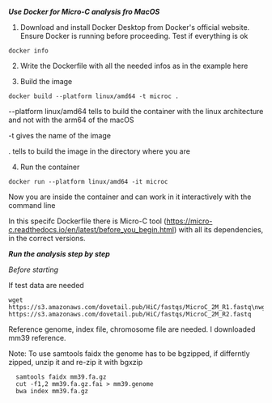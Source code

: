 ***Use Docker for Micro-C analysis fro MacOS***

1. Download and install Docker Desktop from Docker's official website. Ensure Docker is running before proceeding.
Test if everything is ok
```
docker info
```
2. Write the Dockerfile with all the needed infos as in the example here

3. Build the image
```
docker build --platform linux/amd64 -t microc .
```
--platform linux/amd64 tells to build the container with the linux architecture and not with the arm64 of the macOS

-t gives the name of the image

. tells to build the image in the directory where you are

4. Run the container
```
docker run --platform linux/amd64 -it microc
``` 
Now you are inside the container and can work in it interactively with the command line

In this specifc Dockerfile there is Micro-C tool (https://micro-c.readthedocs.io/en/latest/before_you_begin.html) with all its dependencies, in the correct versions. 

***Run the analysis step by step***

*Before starting*

If test data are needed
```
wget https://s3.amazonaws.com/dovetail.pub/HiC/fastqs/MicroC_2M_R1.fastq\nwget https://s3.amazonaws.com/dovetail.pub/HiC/fastqs/MicroC_2M_R2.fastq
```
Reference genome, index file, chromosome file are needed. I downloaded mm39 reference. 

Note: To use samtools faidx the genome has to be bgzipped, if differntly zipped, unzip it and re-zip it with bgxzip
```
  samtools faidx mm39.fa.gz
  cut -f1,2 mm39.fa.gz.fai > mm39.genome
  bwa index mm39.fa.gz
```



